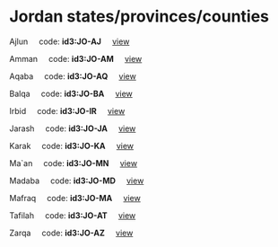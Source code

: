 # Jordan states/provinces/counties
Ajlun&nbsp;&nbsp;&nbsp;&nbsp;&nbsp;code: **id3:JO-AJ**&nbsp;&nbsp;&nbsp;&nbsp;&nbsp;[view](../../export/geojson/medium/id3/jo/aj.geojson)&nbsp;&nbsp;&nbsp;&nbsp;&nbsp;


Amman&nbsp;&nbsp;&nbsp;&nbsp;&nbsp;code: **id3:JO-AM**&nbsp;&nbsp;&nbsp;&nbsp;&nbsp;[view](../../export/geojson/medium/id3/jo/am.geojson)&nbsp;&nbsp;&nbsp;&nbsp;&nbsp;


Aqaba&nbsp;&nbsp;&nbsp;&nbsp;&nbsp;code: **id3:JO-AQ**&nbsp;&nbsp;&nbsp;&nbsp;&nbsp;[view](../../export/geojson/medium/id3/jo/aq.geojson)&nbsp;&nbsp;&nbsp;&nbsp;&nbsp;


Balqa&nbsp;&nbsp;&nbsp;&nbsp;&nbsp;code: **id3:JO-BA**&nbsp;&nbsp;&nbsp;&nbsp;&nbsp;[view](../../export/geojson/medium/id3/jo/ba.geojson)&nbsp;&nbsp;&nbsp;&nbsp;&nbsp;


Irbid&nbsp;&nbsp;&nbsp;&nbsp;&nbsp;code: **id3:JO-IR**&nbsp;&nbsp;&nbsp;&nbsp;&nbsp;[view](../../export/geojson/medium/id3/jo/ir.geojson)&nbsp;&nbsp;&nbsp;&nbsp;&nbsp;


Jarash&nbsp;&nbsp;&nbsp;&nbsp;&nbsp;code: **id3:JO-JA**&nbsp;&nbsp;&nbsp;&nbsp;&nbsp;[view](../../export/geojson/medium/id3/jo/ja.geojson)&nbsp;&nbsp;&nbsp;&nbsp;&nbsp;


Karak&nbsp;&nbsp;&nbsp;&nbsp;&nbsp;code: **id3:JO-KA**&nbsp;&nbsp;&nbsp;&nbsp;&nbsp;[view](../../export/geojson/medium/id3/jo/ka.geojson)&nbsp;&nbsp;&nbsp;&nbsp;&nbsp;


Ma`an&nbsp;&nbsp;&nbsp;&nbsp;&nbsp;code: **id3:JO-MN**&nbsp;&nbsp;&nbsp;&nbsp;&nbsp;[view](../../export/geojson/medium/id3/jo/mn.geojson)&nbsp;&nbsp;&nbsp;&nbsp;&nbsp;


Madaba&nbsp;&nbsp;&nbsp;&nbsp;&nbsp;code: **id3:JO-MD**&nbsp;&nbsp;&nbsp;&nbsp;&nbsp;[view](../../export/geojson/medium/id3/jo/md.geojson)&nbsp;&nbsp;&nbsp;&nbsp;&nbsp;


Mafraq&nbsp;&nbsp;&nbsp;&nbsp;&nbsp;code: **id3:JO-MA**&nbsp;&nbsp;&nbsp;&nbsp;&nbsp;[view](../../export/geojson/medium/id3/jo/ma.geojson)&nbsp;&nbsp;&nbsp;&nbsp;&nbsp;


Tafilah&nbsp;&nbsp;&nbsp;&nbsp;&nbsp;code: **id3:JO-AT**&nbsp;&nbsp;&nbsp;&nbsp;&nbsp;[view](../../export/geojson/medium/id3/jo/at.geojson)&nbsp;&nbsp;&nbsp;&nbsp;&nbsp;


Zarqa&nbsp;&nbsp;&nbsp;&nbsp;&nbsp;code: **id3:JO-AZ**&nbsp;&nbsp;&nbsp;&nbsp;&nbsp;[view](../../export/geojson/medium/id3/jo/az.geojson)&nbsp;&nbsp;&nbsp;&nbsp;&nbsp;

